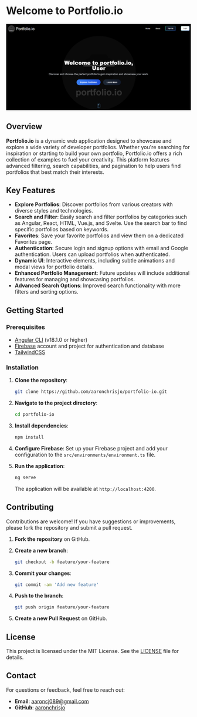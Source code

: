 # Welcome to Portfolio.io

![Portfolio.io Preview](https://github.com/aaron-gcl-bi/portfolio-io/blob/master/src/assets/portfolio-io-home.png)

## Overview

**Portfolio.io** is a dynamic web application designed to showcase and explore a wide variety of developer portfolios. Whether you're searching for inspiration or starting to build your own portfolio, Portfolio.io offers a rich collection of examples to fuel your creativity. This platform features advanced filtering, search capabilities, and pagination to help users find portfolios that best match their interests.

## Key Features

- **Explore Portfolios**: Discover portfolios from various creators with diverse styles and technologies.
- **Search and Filter**: Easily search and filter portfolios by categories such as Angular, React, HTML, Vue.js, and Svelte. Use the search bar to find specific portfolios based on keywords.
- **Favorites**: Save your favorite portfolios and view them on a dedicated Favorites page.
- **Authentication**: Secure login and signup options with email and Google authentication. Users can upload portfolios when authenticated.
- **Dynamic UI**: Interactive elements, including subtle animations and modal views for portfolio details.
- **Enhanced Portfolio Management**: Future updates will include additional features for managing and showcasing portfolios.
- **Advanced Search Options**: Improved search functionality with more filters and sorting options.

## Getting Started

### Prerequisites

- [Angular CLI](https://github.com/angular/angular-cli) (v18.1.0 or higher)
- [Firebase](https://firebase.google.com/) account and project for authentication and database
- [TailwindCSS](https://tailwindcss.com/docs/guides/angular)

### Installation

1. **Clone the repository**:

    ```bash
    git clone https://github.com/aaronchrisjo/portfolio-io.git
    ```

2. **Navigate to the project directory**:

    ```bash
    cd portfolio-io
    ```

3. **Install dependencies**:

    ```bash
    npm install
    ```

4. **Configure Firebase**: Set up your Firebase project and add your configuration to the `src/environments/environment.ts` file.

5. **Run the application**:

    ```bash
    ng serve
    ```

    The application will be available at `http://localhost:4200`.


## Contributing

Contributions are welcome! If you have suggestions or improvements, please fork the repository and submit a pull request.

1. **Fork the repository** on GitHub.
2. **Create a new branch**:

    ```bash
    git checkout -b feature/your-feature
    ```

3. **Commit your changes**:

    ```bash
    git commit -am 'Add new feature'
    ```

4. **Push to the branch**:

    ```bash
    git push origin feature/your-feature
    ```

5. **Create a new Pull Request** on GitHub.

## License

This project is licensed under the MIT License. See the [LICENSE](LICENSE) file for details.

## Contact

For questions or feedback, feel free to reach out:

- **Email**: [aaroncj089@gmail.com](mailto:aaroncj089@gmail.com)
- **GitHub**: [aaronchrisjo](https://github.com/aaronchrisjo)
